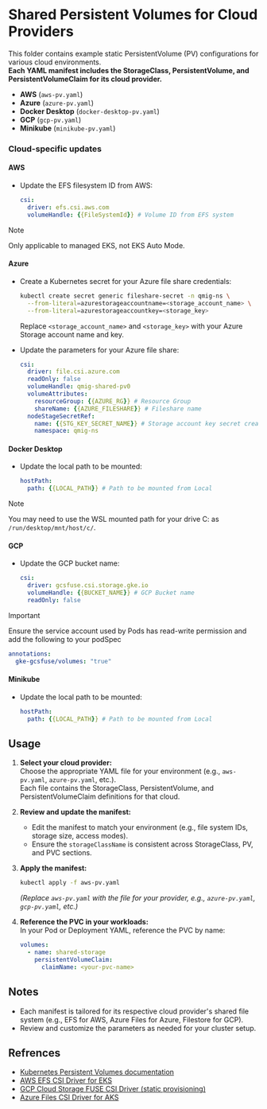 # Shared Persistent Volumes for Cloud Providers

This folder contains example static PersistentVolume (PV) configurations for various cloud environments.  
**Each YAML manifest includes the StorageClass, PersistentVolume, and PersistentVolumeClaim for its cloud provider.**

- **AWS** (`aws-pv.yaml`)
- **Azure** (`azure-pv.yaml`)
- **Docker Desktop** (`docker-desktop-pv.yaml`)
- **GCP** (`gcp-pv.yaml`)
- **Minikube** (`minikube-pv.yaml`)

### Cloud-specific updates

#### AWS
- Update the EFS filesystem ID from AWS:
  ```yaml
  csi:
    driver: efs.csi.aws.com
    volumeHandle: {{FileSystemId}} # Volume ID from EFS system
  ```
> [!NOTE]
> Only applicable to managed EKS, not EKS Auto Mode.

#### Azure
- Create a Kubernetes secret for your Azure file share credentials:
  ```sh
  kubectl create secret generic fileshare-secret -n qmig-ns \
    --from-literal=azurestorageaccountname=<storage_account_name> \
    --from-literal=azurestorageaccountkey=<storage_key>
  ```
  Replace `<storage_account_name>` and `<storage_key>` with your Azure Storage account name and key.

- Update the parameters for your Azure file share:
  ```yaml
  csi:
    driver: file.csi.azure.com
    readOnly: false
    volumeHandle: qmig-shared-pv0
    volumeAttributes:
      resourceGroup: {{AZURE_RG}} # Resource Group
      shareName: {{AZURE_FILESHARE}} # Fileshare name
    nodeStageSecretRef:
      name: {{STG_KEY_SECRET_NAME}} # Storage account key secret created before
      namespace: qmig-ns
  ```

#### Docker Desktop
- Update the local path to be mounted:
  ```yaml
  hostPath:
    path: {{LOCAL_PATH}} # Path to be mounted from Local
  ```
> [!NOTE]
> You may need to use the WSL mounted path for your drive C: as `/run/desktop/mnt/host/c/`.

#### GCP
- Update the GCP bucket name:
  ```yaml
  csi:
    driver: gcsfuse.csi.storage.gke.io
    volumeHandle: {{BUCKET_NAME}} # GCP Bucket name
    readOnly: false
  ```
> [!IMPORTANT]
> Ensure the service account used by Pods has read-write permission and add the following to your podSpec

  ```yaml
  annotations:
    gke-gcsfuse/volumes: "true"
  ```

#### Minikube
- Update the local path to be mounted:
  ```yaml
  hostPath:
    path: {{LOCAL_PATH}} # Path to be mounted from Local
  ```
     
## Usage

1. **Select your cloud provider:**  
   Choose the appropriate YAML file for your environment (e.g., `aws-pv.yaml`, `azure-pv.yaml`, etc.).  
   Each file contains the StorageClass, PersistentVolume, and PersistentVolumeClaim definitions for that cloud.

2. **Review and update the manifest:**  
   - Edit the manifest to match your environment (e.g., file system IDs, storage size, access modes).
   - Ensure the `storageClassName` is consistent across StorageClass, PV, and PVC sections.

3. **Apply the manifest:**  
   ```sh
   kubectl apply -f aws-pv.yaml
   ```
   *(Replace `aws-pv.yaml` with the file for your provider, e.g., `azure-pv.yaml`, `gcp-pv.yaml`, etc.)*

4. **Reference the PVC in your workloads:**  
   In your Pod or Deployment YAML, reference the PVC by name:
   ```yaml
   volumes:
     - name: shared-storage
       persistentVolumeClaim:
         claimName: <your-pvc-name>
   ```

## Notes

- Each manifest is tailored for its respective cloud provider's shared file system (e.g., EFS for AWS, Azure Files for Azure, Filestore for GCP).
- Review and customize the parameters as needed for your cluster setup.

## Refrences

- [Kubernetes Persistent Volumes documentation](https://kubernetes.io/docs/concepts/storage/persistent-volumes/)
- [AWS EFS CSI Driver for EKS](https://docs.aws.amazon.com/eks/latest/userguide/efs-csi.html)
- [GCP Cloud Storage FUSE CSI Driver (static provisioning)](https://cloud.google.com/kubernetes-engine/docs/how-to/persistent-volumes/cloud-storage-fuse-csi-driver#provision-static)
- [Azure Files CSI Driver for AKS](https://learn.microsoft.com/en-us/azure/aks/azure-csi-files-storage-provision)

